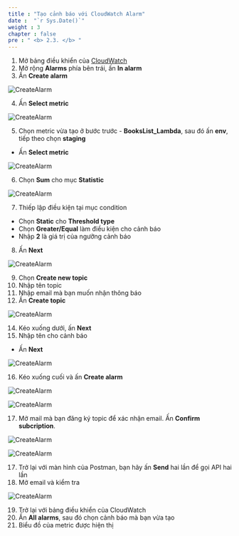 ```yaml
---
title : "Tạo cảnh báo với CloudWatch Alarm"
date :  "`r Sys.Date()`" 
weight : 3
chapter : false
pre : " <b> 2.3. </b> "
---
```

1. Mở bảng điều khiển của [CloudWatch]()
2. Mở rộng **Alarms** phía bên trái, ấn **In alarm**
3. Ấn **Create alarm**

![CreateAlarm](/images/2-cloudwatch-monitor/2-3-cloudwatch-alarm-1.png?featherlight=false&width=90pc)

4. Ấn **Select metric**

![CreateAlarm](/images/2-cloudwatch-monitor/2-3-cloudwatch-alarm-2.png?featherlight=false&width=90pc)

5. Chọn metric vừa tạo ở bước trước - **BooksList_Lambda**, sau đó ấn **env**, tiếp theo chọn **staging**
- Ấn **Select metric**

![CreateAlarm](/images/2-cloudwatch-monitor/2-3-cloudwatch-alarm-3.png?featherlight=false&width=90pc)

6. Chọn **Sum** cho mục **Statistic**

![CreateAlarm](/images/2-cloudwatch-monitor/2-3-cloudwatch-alarm-4.png?featherlight=false&width=90pc)

7. Thiếp lập điều kiện tại mục condition
- Chọn **Static** cho **Threshold type**
- Chọn **Greater/Equal** làm điều kiện cho cảnh báo
- Nhập **2** là giá trị của ngưỡng cảnh báo
8. Ấn **Next**

![CreateAlarm](/images/2-cloudwatch-monitor/2-3-cloudwatch-alarm-5.png?featherlight=false&width=90pc)

9. Chọn **Create new topic**
10. Nhập tên topic
12. Nhập email mà bạn muốn nhận thông báo
13. Ấn **Create topic**

![CreateAlarm](/images/2-cloudwatch-monitor/2-3-cloudwatch-alarm-6.png?featherlight=false&width=90pc)

14. Kéo xuống dưới, ấn **Next**
15. Nhập tên cho cảnh báo
- Ấn **Next**

![CreateAlarm](/images/2-cloudwatch-monitor/2-3-cloudwatch-alarm-7.png?featherlight=false&width=90pc)

16. Kéo xuống cuối và ấn **Create alarm**

![CreateAlarm](/images/2-cloudwatch-monitor/2-3-cloudwatch-alarm-8.png?featherlight=false&width=90pc)

![CreateAlarm](/images/2-cloudwatch-monitor/2-3-cloudwatch-alarm-9.png?featherlight=false&width=90pc)

17. Mở mail mà bạn đăng ký topic để xác nhận email. Ấn **Confirm subcription**.

![CreateAlarm](/images/2-cloudwatch-monitor/2-3-cloudwatch-alarm-10.png?featherlight=false&width=90pc)

![CreateAlarm](/images/2-cloudwatch-monitor/2-3-cloudwatch-alarm-11.png?featherlight=false&width=90pc)

17. Trở lại với màn hình của Postman, bạn hãy ấn **Send** hai lần để gọi API hai lần
18. Mở email và kiểm tra

![CreateAlarm](/images/2-cloudwatch-monitor/2-3-cloudwatch-alarm-12.png?featherlight=false&width=90pc)

19. Trở lại với bảng điều khiển của CloudWatch
20. Ấn **All alarms**, sau đó chọn cảnh báo mà bạn vừa tạo
21. Biểu đồ của metric được hiện thị